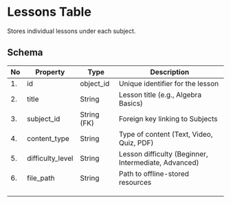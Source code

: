 # Lessons Table

Stores individual lessons under each subject.

## Schema



| No   | Property         | Type        | Description                                          |
| ---- | ---------------- | ----------- | ---------------------------------------------------- |
| 1.   | id               | object_id   | Unique identifier for the lesson                     |
| 2.   | title            | String      | Lesson title (e.g., Algebra Basics)                  |
| 3.   | subject_id       | String (FK) | Foreign key linking to Subjects                      |
| 4.   | content_type     | String      | Type of content (Text, Video, Quiz, PDF)             |
| 5.   | difficulty_level | String      | Lesson difficulty (Beginner, Intermediate, Advanced) |
| 6.   | file_path        | String      | Path to offline-stored resources                     |
|      |                  |             |                                                      |
|      |                  |             |                                                      |
|      |                  |             |                                                      |

